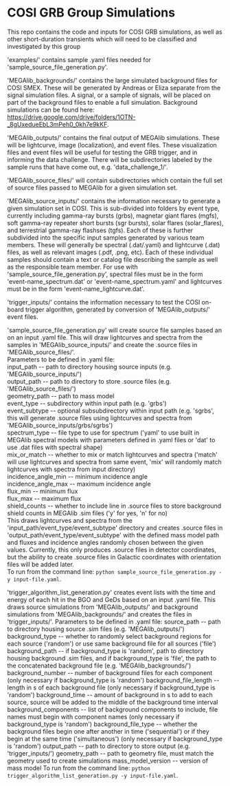 # COSI GRB Group Simulations

This repo contains the code and inputs for COSI GRB simulations, as well as other short-duration transients which will need to be classified and investigated by this group

'examples/' contains sample .yaml files needed for 'sample_source_file_generation.py'.

'MEGAlib_backgrounds/' contains the large simulated background files for COSI SMEX. These will be generated by Andreas or Eliza separate from the signal simulation files. A signal, or a sample of signals, will be placed on part of the background files to enable a full simulation. Background simulations can be found here: https://drive.google.com/drive/folders/1OTN-_8gUxedueEbL3mPeh0_0kh7e9kKF.

'MEGAlib_outputs/' contains the final output of MEGAlib simulations. These will be lightcurve, image (localization), and event files. These visualization files and event files will be useful for testing the GRB trigger, and in informing the data challenge. There will be subdirectories labeled by the sample runs that have come out, e.g. 'data_challenge_1/'.

'MEGAlib_source_files/' will contain subdirectories which contain the full set of source files passed to MEGAlib for a given simulation set. 

'MEGAlib_source_inputs/' contains the information necessary to generate a given simulation set in COSI. This is sub-divided into folders by event type, currently including gamma-ray bursts (grbs), magnetar giant flares (mgfs), soft gamma-ray repeater short bursts (sgr bursts), solar flares (solar_flares), and terrestrial gamma-ray flashses (tgfs). Each of these is further subdivided into the specific input samples generated by various team members. These will generally be spectral (.dat/.yaml) and lightcurve (.dat) files, as well as relevant images (.pdf, .png, etc). Each of these individual samples should contain a text or catalog file describing the sample as well as the responsible team member. For use with 'sample_source_file_generation.py', spectral files must be in the form 'event-name_spectrum.dat' or 'event-name_spectrum.yaml' and lightcurves must be in the form 'event-name_lightcurve.dat'.

'trigger_inputs/' contains the information necessary to test the COSI on-board trigger algorithm, generated by conversion of 'MEGAlib_outputs/' event files.

'sample_source_file_generation.py' will create source file samples based an on an input .yaml file. This will draw lightcurves and spectra from the samples in 'MEGAlib_source_inputs/' and create the .source files in 'MEGAlib_source_files/'.  
Parameters to be defined in .yaml file:  
	input_path -- path to directory housing source inputs (e.g. 'MEGAlib_source_inputs/')   
	output_path -- path to directory to store .source files (e.g. 'MEGAlib_source_files/')  
	geometry_path -- path to mass model  
	event_type -- subdirectory within input path (e.g. 'grbs')   
	event_subtype -- optional subsubdirectory within input path (e.g. 'sgrbs', this will generate .source files using lightcurves and spectra from 'MEGAlib_source_inputs/grbs/sgrbs')  
	spectrum_type -- file type to use for spectrum ('yaml' to use built in MEGAlib spectral models with parameters defined in .yaml files or 'dat' to use .dat files with spectral shape)  
	mix_or_match -- whether to mix or match lightcurves and spectra ('match' will use lightcurves and spectra from same event, 'mix' will randomly match lightcurves with spectra from input directory)  
	incidence_angle_min -- minimum incidence angle  
	incidence_angle_max -- maximum incidence angle  
	flux_min -- minimum flux  
	flux_max -- maximum flux  
	shield_counts -- whether to include line in .source files to store background shield counts in MEGAlib .sim files ('y' for yes, 'n' for no)  
This draws lightcurves and spectra from the 'input_path/event_type/event_subtype' directory and creates .source files in 'output_path/event_type/event_subtype' with the defined mass model path and fluxes and incidence angles randomly chosen between the given values. Currently, this only produces .source files in detector coordinates, but the ability to create .source files in Galactic coordinates with orientation files will be added later.  
To run from the command line: `python sample_source_file_generation.py -y input-file.yaml`.

'trigger_algorithm_list_generation.py' creates event lists with the time and energy of each hit in the BGO and GeDs based on an input .yaml file. This draws source simulations from 'MEGAlib_outputs/' and background simulations from 'MEGAlib_backgrounds/' and creates the files in 'trigger_inputs/'.
Parameters to be defined in .yaml file:
	source_path -- path to directory housing source .sim files (e.g. 'MEGAlib_outputs/')
	background_type -- whether to randomly select background regions for each source ('random') or use same background file for all sources ('file') 
	background_path -- if background_type is 'random', path to directory housing background .sim files, and if background_type is 'file', the path to the concatenated background file (e.g. 'MEGAlib_backgrounds/')
	background_number -- number of background files for each component (only necessary if background_type is 'random')
	background_file_length -- length in s of each background file (only necessary if background_type is 'random')
	background_time -- amount of background in s to add to each source, source will be added to the middle of the background time interval
	background_components -- list of background components to include, file names must begin with component names (only necessary if background_type is 'random')
	background_file_type -- whether the background files begin one after another in time ('sequential') or if they begin at the same time ('simultaneous') (only necessary if background_type is 'random')
	output_path -- path to directory to store output (e.g. 'trigger_inputs/')
	geometry_path -- path to geometry file, must match the geometry used to create simulations
	mass_model_version -- version of mass model
 To run from the command line: `python trigger_algorithm_list_generation.py -y input-file.yaml`.


